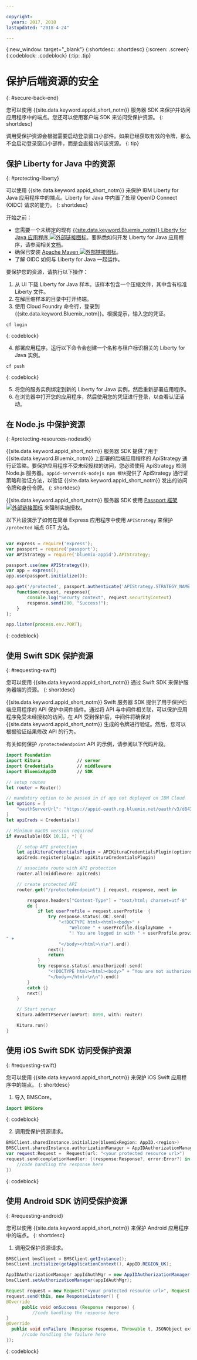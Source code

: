 ```yaml
---

copyright:
  years: 2017, 2018
lastupdated: "2018-4-24"

---
```


{:new_window: target="_blank"}
{:shortdesc: .shortdesc}
{:screen: .screen}
{:codeblock: .codeblock}
{:tip: .tip}


# 保护后端资源的安全
{: #secure-back-end}

您可以使用 {{site.data.keyword.appid_short_notm}} 服务器 SDK 来保护并访问应用程序中的端点。您还可以使用客户端 SDK 来访问受保护资源。
{: shortdesc}

调用受保护资源会根据需要启动登录窗口小部件。如果已经获取有效的令牌，那么不会启动登录窗口小部件，而是会直接访问该资源。
{: tip}

## 保护 Liberty for Java 中的资源
{: #protecting-liberty}

可以使用 {{site.data.keyword.appid_short_notm}} 来保护 IBM Liberty for Java 应用程序中的端点。Liberty for Java 中内置了处理 OpenID Connect (OIDC) 请求的能力。
{: shortdesc}



开始之前：
* 您需要一个未绑定的现有 <a href="https://console.bluemix.net/catalog/starters/liberty-for-java" target="_blank">{{site.data.keyword.Bluemix_notm}} Liberty for Java 应用程序
<img src="../../icons/launch-glyph.svg" alt="外部链接图标"></a>。要熟悉如何开发 Liberty for Java 应用程序，请参阅相关[文档](/docs/runtimes/liberty/index.html)。
* 确保已安装 <a href="https://maven.apache.org/download.cgi" target="_blank">Apache Maven <img src="../../icons/launch-glyph.svg" alt="外部链接图标"></a>。
* 了解 OIDC 如何与 Liberty for Java 一起运作。



要保护您的资源，请执行以下操作：

1. 从 UI 下载 Liberty for Java 样本。该样本包含一个压缩文件，其中含有标准 Liberty 文件。
2. 在解压缩样本的目录中打开终端。
3. 使用 Cloud Foundry 命令行，登录到 {{site.data.keyword.Bluemix_notm}}。根据提示，输入您的凭证。
  ```
  cf login
  ```
  {: codeblock}

4. 部署应用程序。运行以下命令会创建一个名称与租户标识相关的 Liberty for Java 实例。
  ```
  cf push
  ```
  {: codeblock}

5. 将您的服务实例绑定到新的 Liberty for Java 实例，然后重新部署应用程序。
6. 在浏览器中打开您的应用程序，然后使用您的凭证进行登录，以查看认证活动。

## 在 Node.js 中保护资源
{: #protecting-resources-nodesdk}

{{site.data.keyword.appid_short_notm}} 服务器 SDK 提供了用于 {{site.data.keyword.Bluemix_notm}} 上部署的后端应用程序的 ApiStrategy 通行证策略。要保护应用程序不受未经授权的访问，您必须使用 ApiStrategy 检测 Node.js 服务器。`appid-serversdk-nodejs npm 模块`提供了 ApiStrategy 通行证策略和验证方法，以验证 {{site.data.keyword.appid_short_notm}} 发出的访问令牌和身份令牌。
{: shortdesc}

{{site.data.keyword.appid_short_notm}} 服务器 SDK 使用 <a href="http://passportjs.org/" target="_blank">Passport 框架 <img src="../../icons/launch-glyph.svg" alt="外部链接图标"></a> 来强制实施授权。

以下片段演示了如何在简单 Express 应用程序中使用 `APIStrategy` 来保护 `/protected` 端点 GET 方法。
  ```JavaScript

var express = require('express');
  var passport = require('passport');
  var APIStrategy = require('bluemix-appid').APIStrategy;

  passport.use(new APIStrategy());
  var app = express();
  app.use(passport.initialize());

  app.get('/protected', passport.authenticate('APIStrategy.STRATEGY_NAME', {session: false }),
      function(request, response){
          console.log("Securty context", request.securityContext)    
          response.send(200, "Success!");
      }
  );

  app.listen(process.env.PORT);
```
  {: codeblock}


## 使用 Swift SDK 保护资源
{: #requesting-swift}

您可以使用 {{site.data.keyword.appid_short_notm}} 通过 Swift SDK 来保护服务器端的资源。
{: shortdesc}

{{site.data.keyword.appid_short_notm}} Swift 服务器 SDK 提供了用于保护后端应用程序的 API 保护中间件插件。通过将 API 与中间件相关联，可以保护应用程序免受未经授权的访问。在 API 受到保护后，中间件将确保对 {{site.data.keyword.appid_short_notm}} 生成的令牌进行验证。然后，您可以根据验证结果修改 API 的行为。

有关如何保护 `/protectedendpoint` API 的示例，请参阅以下代码片段。

```Swift
import Foundation
import Kitura              // server
import Credentials         // middleware
import BluemixAppID        // SDK

// setup routes
let router = Router()

// mandatory option to be passed in if app not deployed on IBM Cloud
let options = [
    "oauthServerUrl": "https://appid-oauth.ng.bluemix.net/oauth/v3/d8438de6-c325-4956-ad34-abd49194affd",
]
let apiCreds = Credentials()

// Minimum macOS version required
if #available(OSX 10.12, *) {

    // setup API protection
    let apiKituraCredentialsPlugin = APIKituraCredentialsPlugin(options: options)
    apiCreds.register(plugin: apiKituraCredentialsPlugin)

    // associate route with API protection
    router.all(middleware: apiCreds)

    // create protected API
    router.get("/protectedendpoint") { request, response, next in

        response.headers["Content-Type"] = "text/html; charset=utf-8"
        do {
            if let userProfile = request.userProfile  {
                try response.status(.OK).send(
                    "<!DOCTYPE html><html><body>" +
                        "Welcome " + userProfile.displayName  +
                        "! You are logged in with " + userProfile.provider + ".
" +
                    "</body></html>\n\n").end()
                next()
                return
            }
            try response.status(.unauthorized).send(
                "<!DOCTYPE html><html><body>” + “You are not authorized!" +
                "</body></html>\n\n").end()
        }
        catch {}
        next()
    }

    // Start server
    Kitura.addHTTPServer(onPort: 8090, with: router)

    Kitura.run()  
}
```


## 使用 iOS Swift SDK 访问受保护资源
{: #requesting-swift}

您可以使用 {{site.data.keyword.appid_short_notm}} 来保护 iOS Swift 应用程序中的端点。
{: shortdesc}

1. 导入 BMSCore。
  ```swift
  import BMSCore
  ```
  {: codeblock}

2. 调用受保护资源请求。
  ```swift
  BMSClient.sharedInstance.initialize(bluemixRegion: AppID.<region>)
  BMSClient.sharedInstance.authorizationManager = AppIDAuthorizationManager(appid:AppID.sharedInstance)
  var request:Request =  Request(url: "<your protected resource url>")
  request.send(completionHandler: {(response:Response?, error:Error?) in
      //code handling the response here
  })
  ```
  {: codeblock}


## 使用 Android SDK 访问受保护资源
{: #requesting-android}

您可以使用 {{site.data.keyword.appid_short_notm}} 来保护 Android 应用程序中的端点。
{: shortdesc}

1. 调用受保护资源请求。
  ```java
  BMSClient bmsClient = BMSClient.getInstance();
  bmsClient.initialize(getApplicationContext(), AppID.REGION_UK);

  AppIDAuthorizationManager appIdAuthMgr = new AppIDAuthorizationManager(AppID.getInstance())
  bmsClient.setAuthorizationManager(appIdAuthMgr);

  Request request = new Request("<your protected resource url>", Request.GET);
  request.send(this, new ResponseListener() {
  @Override
		public void onSuccess (Response response) {
			//code handling the response here
  }
  @Override
	public void onFailure (Response response, Throwable t, JSONObject extendedInfo) {
		//code handling the failure here
  });
  ```
  {: codeblock}

